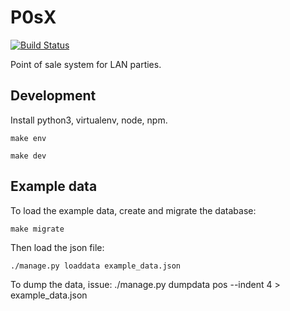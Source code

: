 # P0sX
[![Build Status](https://drone.fap.no/api/badges/nuxis/p0sX-server/status.svg)](https://drone.fap.no/nuxis/p0sX-server)

Point of sale system for LAN parties.


## Development

Install python3, virtualenv, node, npm.

    make env

    make dev

## Example data

To load the example data, create and migrate the database:

    make migrate

Then load the json file:

    ./manage.py loaddata example_data.json

To dump the data, issue:
    ./manage.py dumpdata pos --indent 4 > example_data.json

